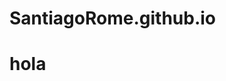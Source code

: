 # SantiagoRome.github.io
<!DOCTYPE html>
<html>
<head>
</head>
<body>
  <h1>hola</h1>
</body
</html>
